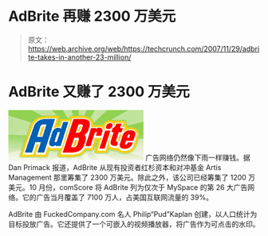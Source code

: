 # AdBrite 再赚 2300 万美元

> 原文：<https://web.archive.org/web/https://techcrunch.com/2007/11/29/adbrite-takes-in-another-23-million/>

# AdBrite 又赚了 2300 万美元

[![adbrite-logo.png](img/213ad3eaac3191237c5186acaf5af520.png)](https://web.archive.org/web/20230305091239/http://www.adbrite.com/) 广告网络仍然像下雨一样赚钱。据 Dan Primack 报道，AdBrite 从现有投资者红杉资本和对冲基金 Artis Management 那里筹集了 2300 万美元。除此之外，该公司已经筹集了 1200 万美元。10 月份，comScore 将 AdBrite 列为仅次于 MySpace 的第 26 大广告网络。它的广告当月覆盖了 7100 万人，占美国互联网流量的 39%。

AdBrite 由 FuckedCompany.com 名人 Philip“Pud”Kaplan 创建，以人口统计为目标投放广告。它还提供了一个可嵌入的视频播放器，将广告作为可点击的水印。